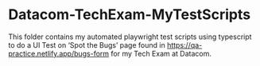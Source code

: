﻿# Datacom-TechExam-MyTestScripts
This folder contains my automated playwright test scripts using typescript to do a UI Test on ‘Spot the Bugs’ page found in https://qa-practice.netlify.app/bugs-form
for my Tech Exam at Datacom.
